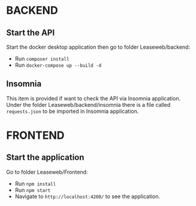 # BACKEND
## Start the API
Start the docker desktop application then go to folder Leaseweb/backend:
 - Run `composer install`
 - Run `docker-compose up --build -d`

## Insomnia
This item is provided if want to check the API via Insomnia application.
Under the folder Leaseweb/backend/insomnia there is a file called `requests.json` to be imported in Insomnia application.

# FRONTEND
## Start the application

Go to folder Leaseweb/Frontend:
- Run `npm install`
- Run `npm start`
- Navigate to `http://localhost:4200/` to see the application.